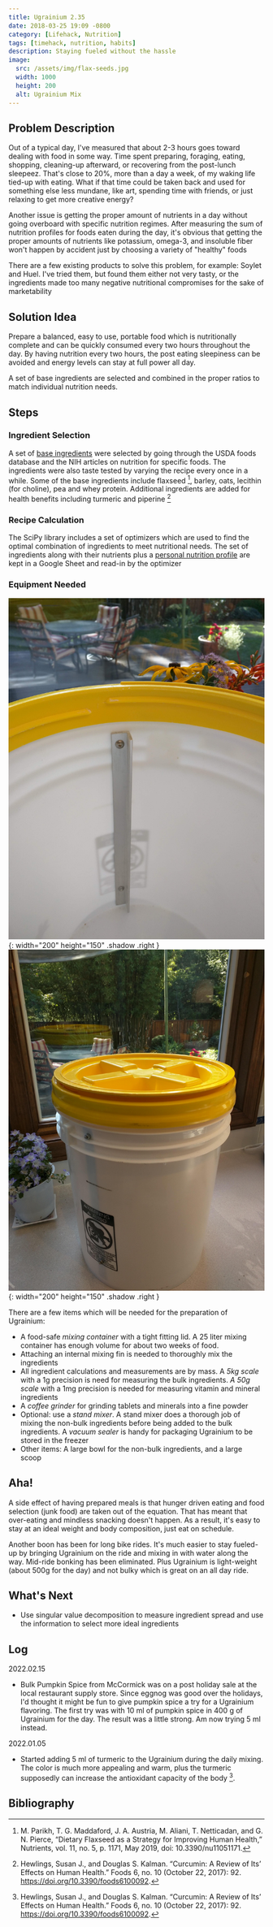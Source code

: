 ```yaml
---
title: Ugrainium 2.35
date: 2018-03-25 19:09 -0800
category: [Lifehack, Nutrition]
tags: [timehack, nutrition, habits]
description: Staying fueled without the hassle
image:
  src: /assets/img/flax-seeds.jpg
  width: 1000
  height: 200
  alt: Ugrainium Mix
---
```

## Problem Description

Out of a typical day, I've measured that about 2-3 hours goes toward dealing with food in some way. Time spent preparing, foraging, eating, shopping, cleaning-up afterward, or recovering from the post-lunch sleepeez. That's close to 20%, more than a day a week, of my waking life tied-up with eating. What if that time could be taken back and used for something else less mundane, like art, spending time with friends, or just relaxing to get more creative energy?

Another issue is getting the proper amount of nutrients in a day without going overboard with specific nutrition regimes. After measuring the sum of nutrition profiles for foods eaten during the day, it's obvious that getting the proper amounts of nutrients like potassium, omega-3, and insoluble fiber won't happen by accident just by choosing a variety of "healthy" foods

There are a few existing products to solve this problem, for example: Soylet and Huel. I've tried them, but found them either not very tasty, or the ingredients made too many negative nutritional compromises for the sake of marketability

## Solution Idea

Prepare a balanced, easy to use, portable food which is nutritionally complete and can be quickly consumed every two hours throughout the day. By having nutrition every two hours, the post eating sleepiness can be avoided and energy levels can stay at full power all day.

A set of base ingredients are selected and combined in the proper ratios to match individual nutrition needs.

## Steps

### Ingredient Selection
A set of [base ingredients](https://docs.google.com/spreadsheets/d/1Qr4MvDsJczSwaCH641YPpj6Tj8Bn2WxkkKkUG9jEKcA/edit#gid=1812860789) were selected by going through the USDA foods database and the NIH articles on nutrition for specific foods. The ingredients were also taste tested by varying the recipe every once in a while. Some of the base ingredients include flaxseed [^1], barley, oats, lecithin (for choline), pea and whey protein. Additional ingredients are added for health benefits including turmeric and piperine [^2]

### Recipe Calculation
The SciPy library includes a set of optimizers which are used to find the optimal combination of ingredients to meet nutritional needs. The set of ingredients along with their nutrients plus a [personal nutrition profile](https://docs.google.com/spreadsheets/d/1Qr4MvDsJczSwaCH641YPpj6Tj8Bn2WxkkKkUG9jEKcA/edit#gid=624419712) are kept in a Google Sheet and read-in by the optimizer

### Equipment Needed
![Mixing Container with Fin](/assets/img/bucket-with-fin.jpg){: width="200" height="150" .shadow .right }
![Mixing Container](/assets/img/mixing-bucket.jpg){: width="200" height="150" .shadow .right }

There are a few items which will be needed for the preparation of Ugrainium:
 - A food-safe _mixing container_ with a tight fitting lid. A 25 liter mixing container has enough volume for about two weeks of food.
 - Attaching an internal mixing fin is needed to thoroughly mix the ingredients
 - All ingredient calculations and measurements are by mass. A _5kg scale_ with a 1g precision is need for measuring the bulk ingredients. _A 50g scale_ with a 1mg precision is needed for measuring vitamin and mineral ingredients
 - A _coffee grinder_ for grinding tablets and minerals into a fine powder
 - Optional: use a _stand mixer_. A stand mixer does a thorough job of mixing the non-bulk ingredients before being added to the bulk ingredients. A _vacuum sealer_ is handy for packaging Ugrainium to be stored in the freezer
 - Other items: A large bowl for the non-bulk ingredients, and a large scoop


## Aha!

A side effect of having prepared meals is that hunger driven eating and food selection (junk food) are taken out of the equation. That has meant that over-eating and mindless snacking doesn't happen. As a result, it's easy to stay at an ideal weight and body composition, just eat on schedule.

Another boon has been for long bike rides. It's much easier to stay fueled-up by bringing Ugrainium on the ride and mixing in with water along the way. Mid-ride bonking has been eliminated. Plus Ugrainium is light-weight (about 500g for the day) and not bulky which is great on an all day ride.

## What's Next

 - Use singular value decomposition to measure ingredient spread and use the information to select more ideal ingredients


## Log

2022.02.15  
 - Bulk Pumpkin Spice from McCormick was on a post holiday sale at the local restaurant supply store. Since eggnog was good over the holidays, I'd thought it might be fun to give pumpkin spice a try for a Ugrainium flavoring. The first try was with 10 ml of pumpkin spice in 400 g of Ugrainium for the day. The result was a little strong. Am now trying 5 ml instead.

2022.01.05  
 - Started adding 5 ml of turmeric to the Ugrainium during the daily mixing. The color is much more appealing and warm, plus the turmeric supposedly can increase the antioxidant capacity of the body [^2].

## Bibliography

 [^1]: M. Parikh, T. G. Maddaford, J. A. Austria, M. Aliani, T. Netticadan, and G. N. Pierce, “Dietary Flaxseed as a Strategy for Improving Human Health,” Nutrients, vol. 11, no. 5, p. 1171, May 2019, doi: 10.3390/nu11051171.

 [^2]: Hewlings, Susan J., and Douglas S. Kalman. “Curcumin: A Review of Its’ Effects on Human Health.” Foods 6, no. 10 (October 22, 2017): 92. https://doi.org/10.3390/foods6100092.
